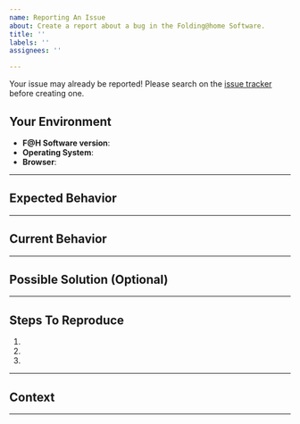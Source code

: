 ```yaml
---
name: Reporting An Issue
about: Create a report about a bug in the Folding@home Software.
title: ''
labels: ''
assignees: ''

---
```

<!--
Thanks for reporting a bug :)

This issue tracker is for defects and enhancements found within F@H Software.
If you require more general support please use the Forum: https://foldingforum.org/index.php

Please follow the template and fill in as much of the template as possible.
-->
Your issue may already be reported!
Please search on the [issue tracker](./) before creating one.

## Your Environment
<!---
Include as many relevant details about the environment you experienced the bug in.
-->
* **F@H Software version**: 
* **Operating System**: 
* **Browser**: 


----
## Expected Behavior
<!---
Please tell us what should have happened.
-->


----
## Current Behavior
<!---
Please tell us what has happened instead.
-->


----
## Possible Solution (Optional)
<!---
A suggestion to fix/reason for the bug, or ideas how to implement the addition or change.
-->


----
## Steps To Reproduce
<!---
An unambiguous set of steps to reproduce this bug. Include code to reproduce, if relevant
-->
1.
2.
3.


----
## Context
<!---
How has this issue affected you? What are you trying to accomplish? Providing context helps us come up with a solution that is most useful in the real world.
-->


----